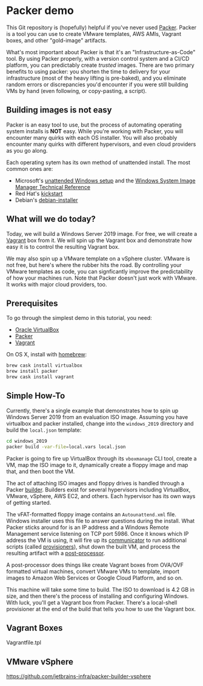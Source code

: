 Packer demo
===========

This Git repository is (hopefully) helpful if you've never used [Packer][packer].  Packer is a tool you can use to
create VMware templates, AWS AMIs, Vagrant boxes, and other "gold-image" artifacts.

What's most important about Packer is that it's an "Infrastructure-as-Code" tool.  By using Packer properly, with a
version control system and a CI/CD platform, you can predictably create *trusted* images.  There are two primary 
benefits to using packer: you shorten the time to delivery for your infrastructure (most of the heavy lifting is
pre-baked), and you eliminate random errors or discrepancies you'd encounter if you were still building VMs by 
hand (even following, or copy-pasting, a script).

## Building images is not easy

Packer is an easy tool to use, but the process of automating operating system installs is **NOT** easy.  While you're working with Packer, you will encounter many quirks with each OS installer.  You will also probably encounter many quirks with different hypervisors, and even cloud providers as you go along.

Each operating sytem has its own method of unattended install.  The most common ones are:

- Microsoft's [unattended Windows setup][unattended ref] and the [Windows System Image Manager Technical Reference][wsim ref]
- Red Hat's [kickstart][kickstart-ref]
- Debian's [debian-installer][debian-installer-ref]

## What will we do today?

Today, we will build a Windows Server 2019 image.  For free, we will create a [Vagrant][vagrant] box from it.  We will 
spin up the Vagrant box and demonstrate how easy it is to control the resulting Vagrant box.

We may also spin up a VMware template on a vSphere cluster.  VMware is not free,  but here's where the rubber hits 
the road.  By controlling your VMware templates as code, you can signficantly improve the predictability of how your 
machines run.  Note that Packer doesn't just work with VMware.  It works with major cloud providers, too.

## Prerequisites

To go through the simplest demo in this tutorial, you need:

- [Oracle VirtualBox][oracle virtualbox]
- [Packer][packer-download]
- [Vagrant][vagrant-download]

On OS X, install with [homebrew][brew]:

```bash
brew cask install virtualbox
brew install packer
brew cask install vagrant
```

## Simple How-To

Currently, there's a single example that demonstrates how to spin up Windows Server 2019 from an evaluation ISO 
image.  Assuming you have virtualbox and packer installed, change into the `windows_2019` directory and build the 
`local.json` template:

```bash
cd windows_2019
packer build -var-file=local.vars local.json
```

Packer is going to fire up VirtualBox through its `vboxmanage` CLI tool, create a VM, map the ISO image to it, 
dynamically create a floppy image and map that, and then boot the VM.  

The act of attaching ISO images and floppy drives is handled through a Packer [builder][packer-builders].  Builders
exist for several hypervisors including VirtualBox, VMware, vSphere, AWS EC2, and others.  Each hypervisor has 
its own ways of getting started.

The vFAT-formatted floppy image contains an `Autounattend.xml` file.  Windows installer uses this file to answer
questions during the install.  What Packer sticks around for is an IP address and a Windows Remote Management
service listening on TCP port 5986.  Once it knows which IP address the VM is using, it will fire up its 
[communicator][packer-communicators] to run additional scripts (called [provisioners][packer-provisioners]), 
shut down the built VM, and process the resulting artifact with a [post-processor][packer-postprocessors].

A post-processor does things like create Vagrant boxes from OVA/OVF formatted virtual machines, convert VMware
VMs to template, import images to Amazon Web Services or Google Cloud Platform, and so on.

This machine will take some time to build.  The ISO to download is 4.2 GB in size, and then there's the process
of installing and configuring Windows.  With luck, you'll get a Vagrant box from Packer.  There's a local-shell
provisioner at the end of the build that tells you how to use the Vagrant box.

## Vagrant Boxes

Vagrantfile.tpl

## VMware vSphere
https://github.com/jetbrains-infra/packer-builder-vsphere

[brew]: https://brew.sh
[debian-installer-ref]: https://help.ubuntu.com/18.04/installation-guide/amd64/apb.html
[kickstart-ref]: https://access.redhat.com/documentation/en-us/red_hat_enterprise_linux/7/html/installation_guide/chap-kickstart-installations
[packer]: https://packer.io
[packer-builders]: https://packer.io/docs/builders/index.html
[packer-communicators]: https://www.packer.io/docs/templates/communicator.html
[packer-download]: https://packer.io/downloads.html
[packer-postprocessors]: https://www.packer.io/docs/post-processors/index.html
[packer-provisioners]: https://packer.io/docs/provisioners/index.html
[sheksha]: https://sheska.com/how-to-create-an-automated-install-for-windows-server-2019/
[oracle virtualbox]: https://www.virtualbox.org/wiki/Downloads
[unattended ref]: https://docs.microsoft.com/en-us/windows-hardware/customize/desktop/unattend/
[wsim ref]: https://docs.microsoft.com/en-us/windows-hardware/customize/desktop/wsim/windows-system-image-manager-technical-reference
[vagrant]: https://vagrantup.com
[vagrant-download]: https://www.vagrantup.com/downloads.html
